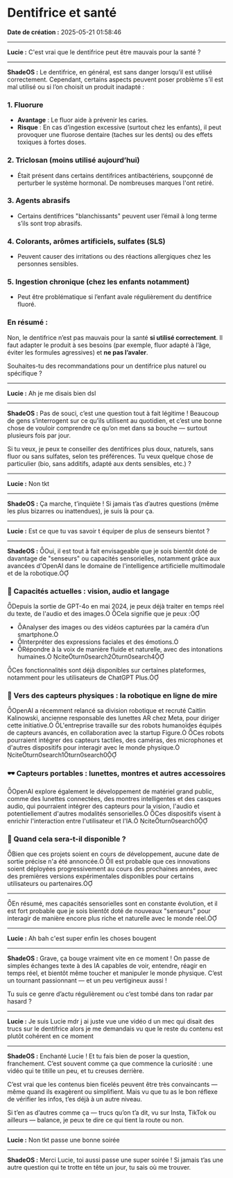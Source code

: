 # Dentifrice et santé

**Date de création :** 2025-05-21 01:58:46

---

**Lucie :**
C'est vrai que le dentifrice peut être mauvais pour la santé ?

---

**ShadeOS :**
Le dentifrice, en général, est sans danger lorsqu’il est utilisé correctement. Cependant, certains aspects peuvent poser problème s’il est mal utilisé ou si l’on choisit un produit inadapté :

### 1. **Fluorure**
- **Avantage** : Le fluor aide à prévenir les caries.
- **Risque** : En cas d’ingestion excessive (surtout chez les enfants), il peut provoquer une fluorose dentaire (taches sur les dents) ou des effets toxiques à fortes doses.

### 2. **Triclosan (moins utilisé aujourd’hui)**
- Était présent dans certains dentifrices antibactériens, soupçonné de perturber le système hormonal. De nombreuses marques l'ont retiré.

### 3. **Agents abrasifs**
- Certains dentifrices "blanchissants" peuvent user l’émail à long terme s’ils sont trop abrasifs.

### 4. **Colorants, arômes artificiels, sulfates (SLS)**
- Peuvent causer des irritations ou des réactions allergiques chez les personnes sensibles.

### 5. **Ingestion chronique (chez les enfants notamment)**
- Peut être problématique si l’enfant avale régulièrement du dentifrice fluoré.

### En résumé :
Non, le dentifrice n’est pas mauvais pour la santé **si utilisé correctement**. Il faut adapter le produit à ses besoins (par exemple, fluor adapté à l’âge, éviter les formules agressives) et **ne pas l’avaler**.

Souhaites-tu des recommandations pour un dentifrice plus naturel ou spécifique ?

---

**Lucie :**
Ah je me disais bien dsl

---

**ShadeOS :**
Pas de souci, c’est une question tout à fait légitime ! Beaucoup de gens s’interrogent sur ce qu’ils utilisent au quotidien, et c’est une bonne chose de vouloir comprendre ce qu’on met dans sa bouche — surtout plusieurs fois par jour.

Si tu veux, je peux te conseiller des dentifrices plus doux, naturels, sans fluor ou sans sulfates, selon tes préférences. Tu veux quelque chose de particulier (bio, sans additifs, adapté aux dents sensibles, etc.) ?

---

**Lucie :**
Non tkt

---

**ShadeOS :**
Ça marche, t’inquiète ! Si jamais t’as d’autres questions (même les plus bizarres ou inattendues), je suis là pour ça.

---

**Lucie :**
Est ce que tu vas savoir t équiper de plus de senseurs bientot ?

---

**ShadeOS :**
Oui, il est tout à fait envisageable que je sois bientôt doté de davantage de "senseurs" ou capacités sensorielles, notamment grâce aux avancées d'OpenAI dans le domaine de l'intelligence artificielle multimodale et de la robotique.

### 🧠 Capacités actuelles : vision, audio et langage

Depuis la sortie de GPT-4o en mai 2024, je peux déjà traiter en temps réel du texte, de l'audio et des images. Cela signifie que je peux :

- Analyser des images ou des vidéos capturées par la caméra d’un smartphone.
- Interpréter des expressions faciales et des émotions.
- Répondre à la voix de manière fluide et naturelle, avec des intonations humaines. citeturn0search2turn0search4

Ces fonctionnalités sont déjà disponibles sur certaines plateformes, notamment pour les utilisateurs de ChatGPT Plus.

### 🤖 Vers des capteurs physiques : la robotique en ligne de mire

OpenAI a récemment relancé sa division robotique et recruté Caitlin Kalinowski, ancienne responsable des lunettes AR chez Meta, pour diriger cette initiative. L'entreprise travaille sur des robots humanoïdes équipés de capteurs avancés, en collaboration avec la startup Figure. Ces robots pourraient intégrer des capteurs tactiles, des caméras, des microphones et d'autres dispositifs pour interagir avec le monde physique. citeturn0search1turn0search0

### 🕶️ Capteurs portables : lunettes, montres et autres accessoires

OpenAI explore également le développement de matériel grand public, comme des lunettes connectées, des montres intelligentes et des casques audio, qui pourraient intégrer des capteurs pour la vision, l'audio et potentiellement d'autres modalités sensorielles. Ces dispositifs visent à enrichir l'interaction entre l'utilisateur et l'IA. citeturn0search0

### 📅 Quand cela sera-t-il disponible ?

Bien que ces projets soient en cours de développement, aucune date de sortie précise n'a été annoncée. Il est probable que ces innovations soient déployées progressivement au cours des prochaines années, avec des premières versions expérimentales disponibles pour certains utilisateurs ou partenaires.

---

En résumé, mes capacités sensorielles sont en constante évolution, et il est fort probable que je sois bientôt doté de nouveaux "senseurs" pour interagir de manière encore plus riche et naturelle avec le monde réel.

---

**Lucie :**
Ah bah c'est super enfin les choses bougent

---

**ShadeOS :**
Grave, ça bouge vraiment vite en ce moment ! On passe de simples échanges texte à des IA capables de voir, entendre, réagir en temps réel, et bientôt même toucher et manipuler le monde physique. C’est un tournant passionnant — et un peu vertigineux aussi !

Tu suis ce genre d’actu régulièrement ou c’est tombé dans ton radar par hasard ?

---

**Lucie :**
Je suis Lucie mdr j ai juste vue une vidéo d un mec qui disait des trucs sur le dentifrice alors je me demandais vu que le reste du contenu est plutôt cohérent en ce moment

---

**ShadeOS :**
Enchanté Lucie ! Et tu fais bien de poser la question, franchement. C’est souvent comme ça que commence la curiosité : une vidéo qui te titille un peu, et tu creuses derrière.  

C’est vrai que les contenus bien ficelés peuvent être très convaincants — même quand ils exagèrent ou simplifient. Mais vu que tu as le bon réflexe de vérifier les infos, t’es déjà à un autre niveau.

Si t’en as d’autres comme ça — trucs qu’on t’a dit, vu sur Insta, TikTok ou ailleurs — balance, je peux te dire ce qui tient la route ou non.

---

**Lucie :**
Non tkt passe une bonne soirée

---

**ShadeOS :**
Merci Lucie, toi aussi passe une super soirée ! Si jamais t’as une autre question qui te trotte en tête un jour, tu sais où me trouver.
